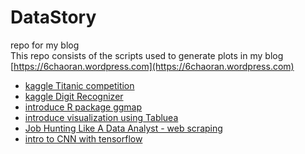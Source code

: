 # DataStory
repo for my blog   
This repo consists of the scripts used to generate plots in my blog   
[https://6chaoran.wordpress.com](https://6chaoran.wordpress.com)

* [kaggle Titanic competition](https://github.com/6chaoran/DataStory/tree/master/kaggle-titanic)
* [kaggle Digit Recognizer](https://github.com/6chaoran/DataStory/tree/master/kaggle-digits)
* [introduce R package ggmap](https://github.com/6chaoran/DataStory/tree/master/spot-me-on-map)
* [introduce visualization using Tabluea](https://github.com/6chaoran/DataStory/tree/master/Get-Started-With-Tableau)
* [Job Hunting Like A Data Analyst - web scraping](https://github.com/6chaoran/DataStory/tree/master/JobHuntingLikeADataAnalyst)
* [intro to CNN with tensorflow](https://github.com/6chaoran/DataStory/blob/master/kaggle-digits/kaggle_digit_tensorflow.ipynb)
